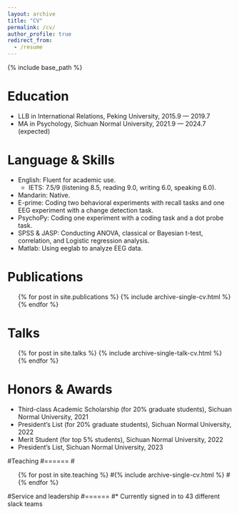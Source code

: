```yaml
---
layout: archive
title: "CV"
permalink: /cv/
author_profile: true
redirect_from:
  - /resume
---
```


{% include base_path %}

Education
======
* LLB in International Relations, Peking University, 2015.9 — 2019.7
* MA in Psychology, Sichuan Normal University, 2021.9 — 2024.7 (expected)

Language & Skills
======
* English: Fluent for academic use.
  * IETS: 7.5/9 (listening 8.5, reading 9.0, writing 6.0, speaking 6.0).
* Mandarin: Native.
* E-prime: Coding two behavioral experiments with recall tasks and one EEG experiment with a change detection task.
* PsychoPy: Coding one experiment with a coding task and a dot probe task.
* SPSS & JASP: Conducting ANOVA, classical or Bayesian t-test, correlation, and Logistic regression analysis.
* Matlab: Using eeglab to analyze EEG data.

Publications
======
  <ul>{% for post in site.publications %}
    {% include archive-single-cv.html %}
  {% endfor %}</ul>
  
Talks
======
  <ul>{% for post in site.talks %}
    {% include archive-single-talk-cv.html %}
  {% endfor %}</ul>
  
Honors & Awards
======
* Third-class Academic Scholarship (for 20% graduate students), Sichuan Normal University, 2021
* President’s List (for 20% graduate students), Sichuan Normal University, 2022
* Merit Student (for top 5% students), Sichuan Normal University, 2022
* President’s List, Sichuan Normal University, 2023

#Teaching
#======
  #<ul>{% for post in site.teaching %}
    #{% include archive-single-cv.html %}
  #{% endfor %}</ul>
  
#Service and leadership
#======
#* Currently signed in to 43 different slack teams
